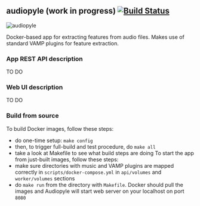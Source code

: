 ## audiopyle (work in progress) [![Build Status](https://travis-ci.com/emkor/audiopyle.svg?token=VJAwHN6qVcMdKUug57c9&branch=master)](https://travis-ci.com/emkor/audiopyle)
![audiopyle](http://i.imgur.com/NDGeQg5.png)

Docker-based app for extracting features from audio files. Makes use of standard VAMP plugins for feature extraction.

### App REST API description
TO DO

### Web UI description
TO DO

### Build from source
To build Docker images, follow these steps:
- do one-time setup: `make config`
- then, to trigger full-build and test procedure, do `make all`
- take a look at Makefile to see what build steps are doing
To start the app from just-built images, follow these steps:
- make sure directories with music and VAMP plugins are mapped correctly in `scripts/docker-compose.yml` in `api/volumes` and `worker/volumes` sections
- do `make run` from the directory with `Makefile`. Docker should pull the images and Audiopyle will start web server on your localhost on port `8080`
